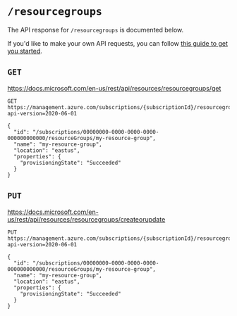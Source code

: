 # `/resourcegroups`

The API response for `/resourcegroups` is documented below.

If you'd like to make your own API requests, you can follow [this guide to get you started](https://medium.com/@mauridb/calling-azure-rest-api-via-curl-eb10a06127).

## `GET`

https://docs.microsoft.com/en-us/rest/api/resources/resourcegroups/get

```
GET https://management.azure.com/subscriptions/{subscriptionId}/resourcegroups/{resourceGroupName}?api-version=2020-06-01

{
  "id": "/subscriptions/00000000-0000-0000-0000-000000000000/resourceGroups/my-resource-group",
  "name": "my-resource-group",
  "location": "eastus",
  "properties": {
    "provisioningState": "Succeeded"
  }
}
```

## `PUT`

https://docs.microsoft.com/en-us/rest/api/resources/resourcegroups/createorupdate

```
PUT https://management.azure.com/subscriptions/{subscriptionId}/resourcegroups/{resourceGroupName}?api-version=2020-06-01

{
  "id": "/subscriptions/00000000-0000-0000-0000-000000000000/resourceGroups/my-resource-group",
  "name": "my-resource-group",
  "location": "eastus",
  "properties": {
    "provisioningState": "Succeeded"
  }
}
```
